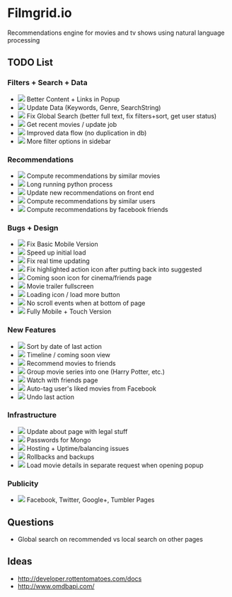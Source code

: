 # Filmgrid.io

Recommendations engine for movies and tv shows using natural language processing


## TODO List

### Filters + Search + Data
* ![](https://tr.im/m1m9N) Better Content + Links in Popup
* ![](https://tr.im/m1m9N) Update Data (Keywords, Genre, SearchString)
* ![](https://tr.im/1sYDP) Fix Global Search (better full text, fix filters+sort, get user status)
* ![](https://tr.im/1sYDP) Get recent movies / update job
* ![](https://tr.im/3GIP7) Improved data flow (no duplication in db)
* ![](https://tr.im/3GIP7) More filter options in sidebar

### Recommendations
* ![](https://tr.im/m1m9N) Compute recommendations by similar movies
* ![](https://tr.im/m1m9N) Long running python process
* ![](https://tr.im/m1m9N) Update new recommendations on front end
* ![](https://tr.im/3GIP7) Compute recommendations by similar users
* ![](https://tr.im/3GIP7) Compute recommendations by facebook friends

### Bugs + Design
* ![](https://tr.im/ecHSB) Fix Basic Mobile Version
* ![](https://tr.im/ecHSB) Speed up initial load
* ![](https://tr.im/ecHSB) Fix real time updating
* ![](https://tr.im/ecHSB) Fix highlighted action icon after putting back into suggested
* ![](https://tr.im/m1m9N) Coming soon icon for cinema/friends page
* ![](https://tr.im/m1m9N) Movie trailer fullscreen
* ![](https://tr.im/m1m9N) Loading icon / load more button
* ![](https://tr.im/m1m9N) No scroll events when at bottom of page
* ![](https://tr.im/1sYDP) Fully Mobile + Touch Version

### New Features
* ![](https://tr.im/m1m9N) Sort by date of last action
* ![](https://tr.im/1sYDP) Timeline / coming soon view
* ![](https://tr.im/3GIP7) Recommend movies to friends
* ![](https://tr.im/3GIP7) Group movie series into one (Harry Potter, etc.)
* ![](https://tr.im/3GIP7) Watch with friends page
* ![](https://tr.im/3GIP7) Auto-tag user's liked movies from Facebook
* ![](https://tr.im/3GIP7) Undo last action

### Infrastructure
* ![](https://tr.im/ecHSB) Update about page with legal stuff
* ![](https://tr.im/ecHSB) Passwords for Mongo
* ![](https://tr.im/ecHSB) Hosting + Uptime/balancing issues
* ![](https://tr.im/1sYDP) Rollbacks and backups
* ![](https://tr.im/3GIP7) Load movie details in separate request when opening popup

### Publicity
* ![](https://tr.im/1sYDP) Facebook, Twitter, Google+, Tumbler Pages


## Questions

* Global search on recommended vs local search on other pages


## Ideas
* http://developer.rottentomatoes.com/docs
* http://www.omdbapi.com/


<!--
TAGS:
* https://tr.im/ecHSB  -  alpha
* https://tr.im/m1m9N  -  beta
* https://tr.im/1sYDP  -  1.0
* https://tr.im/3GIP7  -  future
-->
